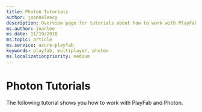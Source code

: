 ```yaml
---
title: Photon Tutorials
author: joannaleecy
description: Overview page for tutorials about how to work with PlayFab and Photon.
ms.author: joanlee
ms.date: 11/19/2018
ms.topic: article
ms.service: azure-playfab
keywords: playfab, multiplayer, photon
ms.localizationpriority: medium
---
```


# Photon Tutorials

The following tutorial shows you how to work with PlayFab and Photon.
